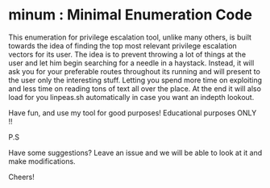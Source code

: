 # minum : Minimal Enumeration Code

This enumeration for privilege escalation tool, unlike many others, is built towards the idea of finding the top most relevant privilege escalation vectors for its user.
The idea is to prevent throwing a lot of things at the user and let him begin searching for a needle in a haystack.
Instead, it will ask you for your preferable routes throughout its running and will present to the user only the interesting stuff.
Letting you spend more time on exploiting and less time on reading tons of text all over the place.
At the end it will also load for you linpeas.sh automatically in case you want an indepth lookout.

Have fun, and use my tool for good purposes! Educational purposes ONLY !!

P.S

Have some suggestions? Leave an issue and we will be able to look at it and make modifications.

Cheers!
